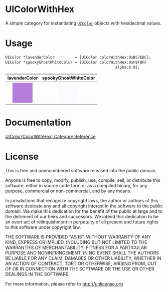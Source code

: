 UIColorWithHex
==============

A simple category for instantiating [`UIColor`](http://is.gd/UIColor) objects with hexidecimal values.

# Usage
```obj-c
UIColor *lavenderColor         = [UIColor colorWithHex:0xB57EDC];
UIColor *spookyGhostWhiteColor = [UIColor colorWithHex:0xF8F8FF
                                                 alpha:0.9];
```

| lavenderColor | spookyGhostWhiteColor |
|:------:|:------:|
| <img src="https://github.com/ElectricWizardry/UIColor-ColorWithHex/raw/master/images/lavenderFloral.png"> | <img src="https://github.com/ElectricWizardry/UIColor-ColorWithHex/raw/master/images/spookyGhostWhite.png"> |

# Documentation
[UIColor(ColorWithHex) Category Reference](http://electric-wizardry.com/Categories/UIColor+ColorWithHex.html)

# License
This is free and unencumbered software released into the public domain.

Anyone is free to copy, modify, publish, use, compile, sell, or
distribute this software, either in source code form or as a compiled
binary, for any purpose, commercial or non-commercial, and by any
means.

In jurisdictions that recognize copyright laws, the author or authors
of this software dedicate any and all copyright interest in the
software to the public domain. We make this dedication for the benefit
of the public at large and to the detriment of our heirs and
successors. We intend this dedication to be an overt act of
relinquishment in perpetuity of all present and future rights to this
software under copyright law.

THE SOFTWARE IS PROVIDED "AS IS", WITHOUT WARRANTY OF ANY KIND,
EXPRESS OR IMPLIED, INCLUDING BUT NOT LIMITED TO THE WARRANTIES OF
MERCHANTABILITY, FITNESS FOR A PARTICULAR PURPOSE AND NONINFRINGEMENT.
IN NO EVENT SHALL THE AUTHORS BE LIABLE FOR ANY CLAIM, DAMAGES OR
OTHER LIABILITY, WHETHER IN AN ACTION OF CONTRACT, TORT OR OTHERWISE,
ARISING FROM, OUT OF OR IN CONNECTION WITH THE SOFTWARE OR THE USE OR
OTHER DEALINGS IN THE SOFTWARE.

For more information, please refer to <http://unlicense.org>
